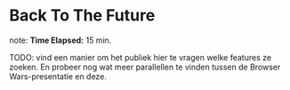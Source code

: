 # Back To The Future

note:
**Time Elapsed:** 15 min.

TODO: vind een manier om het publiek hier te vragen welke features ze zoeken.
En probeer nog wat meer parallellen te vinden tussen de Browser Wars-presentatie en deze.
